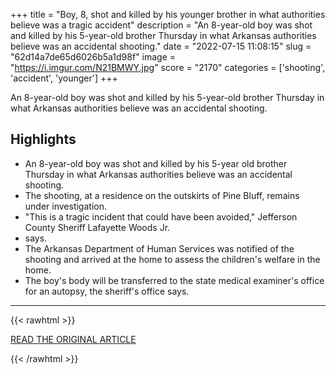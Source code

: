 +++
title = "Boy, 8, shot and killed by his younger brother in what authorities believe was a tragic accident"
description = "An 8-year-old boy was shot and killed by his 5-year-old brother Thursday in what Arkansas authorities believe was an accidental shooting."
date = "2022-07-15 11:08:15"
slug = "62d14a7de65d6026b5a1d98f"
image = "https://i.imgur.com/N21BMWY.jpg"
score = "2170"
categories = ['shooting', 'accident', 'younger']
+++

An 8-year-old boy was shot and killed by his 5-year-old brother Thursday in what Arkansas authorities believe was an accidental shooting.

## Highlights

- An 8-year-old boy was shot and killed by his 5-year old brother Thursday in what Arkansas authorities believe was an accidental shooting.
- The shooting, at a residence on the outskirts of Pine Bluff, remains under investigation.
- "This is a tragic incident that could have been avoided," Jefferson County Sheriff Lafayette Woods Jr.
- says.
- The Arkansas Department of Human Services was notified of the shooting and arrived at the home to assess the children's welfare in the home.
- The boy's body will be transferred to the state medical examiner's office for an autopsy, the sheriff's office says.

---

{{< rawhtml >}}
  <p class="article-category">
    <a target="_blank" href="https://edition.cnn.com/2022/07/14/us/arkansas-boy-accidentally-fatally-shoots-brother/index.html">READ THE ORIGINAL ARTICLE</a>
  </p>
{{< /rawhtml >}}

